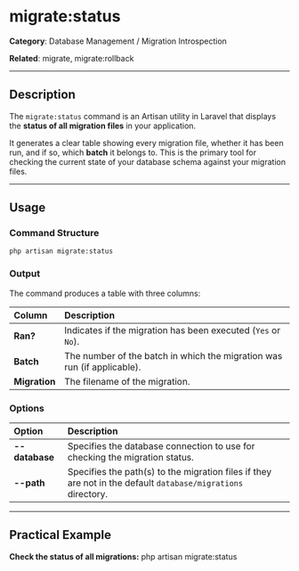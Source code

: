 # migrate:status

**Category**: Database Management / Migration Introspection

**Related**: migrate, migrate:rollback

---

## Description

The `migrate:status` command is an Artisan utility in Laravel that displays the **status of all migration files** in your application.

It generates a clear table showing every migration file, whether it has been run, and if so, which **batch** it belongs to. This is the primary tool for checking the current state of your database schema against your migration files.

---

## Usage

### Command Structure

`php artisan migrate:status`

### Output

The command produces a table with three columns:

| Column | Description |
| :--- | :--- |
| **Ran?** | Indicates if the migration has been executed (`Yes` or `No`). |
| **Batch** | The number of the batch in which the migration was run (if applicable). |
| **Migration** | The filename of the migration. |

### Options

| Option | Description |
| :--- | :--- |
| **--database** | Specifies the database connection to use for checking the migration status. |
| **--path** | Specifies the path(s) to the migration files if they are not in the default `database/migrations` directory. |

---

## Practical Example

**Check the status of all migrations:**
php artisan migrate:status
